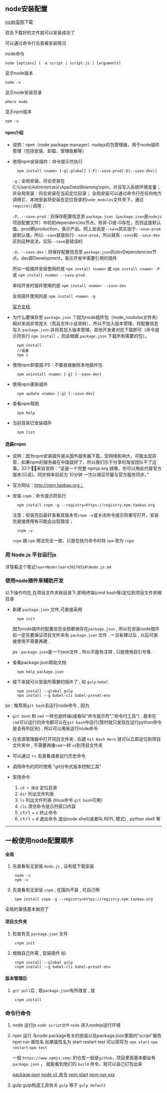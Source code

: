 node安装配置
----------------------------

[node官网](https://nodejs.org/en/)下载

双击下载好的文件就可以安装成功了

可以通过命令行去查看安装情况

node命令

    node [options] [ -e script | script.js ] [arguments]

显示node版本

    node -v

显示node安装目录

    where node

显示npm版本

    npm -v

#### npm介绍

* 说明：npm（node package manager）nodejs的包管理器，用于node插件管理（包括安装、卸载、管理依赖等）

* 使用npm安装插件：命令提示符执行

        npm install <name> [-g|-global] [-P|--save-prod|-D|--save-dev|]

    `-g`：全局安装。将会安装在C:\Users\Administrator\AppData\Roaming\npm，并且写入系统环境变量；  非全局安装：将会安装在当前定位目录；  全局安装可以通过命令行在任何地方调用它，本地安装将安装在定位目录的`node_modules`文件夹下，通过`require()`调用；

    `-P`、`--save-prod`：将保存配置信息至 `package.json`（`package.json`是`nodejs`项目配置文件）中的的dependencies节点。除非-D或-O存在，否则这是默认值。prod即production，表示产品。网上会说是`--save`其实由于`--save-prod`是默认值，所以`--save`就是执行`--save-prod`，所以就有`--save`和`--save-dev`区别这种说法，实际`--save`是错误的

    `-D`、`--save-dev`：将保存配置信息至 `package.json`的devDependencies节点。dev即Development，表示开发中需要引用的插件

    所以一般插件安装使用的是 `npm install <name>` 或 `npm install <name> -P` 或 `npm install <name> --save-prod`

    单纯开发时插件使用的是 `npm install <name> --save-dev`

    全局插件使用的是 `npm install <name> -g`

    [官方文档](https://docs.npmjs.com/cli/install)

* 为什么要保存至 `package.json` ？因为node插件包（node_modules文件夹）相对来说非常庞大（而且文件小且琐碎），所以不加入版本管理，将配置信息写入 `package.json` 并将其加入版本管理，其他开发者对应下载即可（命令提示符执行 `npm install` ，则会根据 `package.json` 下载所有需要的包）。

        npm install
        //或者
        npm i

* 使用npm卸载插  PS：不要直接删除本地插件包

        npm uninstall <name> [-g] [--save-dev]

* 使用npm更新插件

        npm update <name> [-g] [--save-dev]

* 查看npm帮助

        npm help

* 当前目录已安装插件

        npm list


#### 选装cnpm

* 说明：因为npm安装插件是从国外服务器下载，受网络影响大，可能出现异常，如果npm的服务器在中国就好了，所以我们乐于分享的淘宝团队干了这事。32个！来自官网：“这是一个完整 npmjs.org 镜像，你可以用此代替官方版本(只读)，同步频率目前为 10分钟 一次以保证尽量与官方服务同步。”

* 官方网址：http://npm.taobao.org；

* 安装 `cnpm`：命令提示符执行

        npm install cnpm -g --registry=https://registry.npm.taobao.org

    注意：安装完后最好查看其版本号`cnpm -v`或关闭命令提示符重写打开，安装完直接使用有可能会出现错误；

        cnpm -v

    `cnpm` 跟 `npm` 用法完全一致，只是在执行命令时将 `npm` 改为 `cnpm`


### 用 Node.js 平台运行js

详情看这个笔记`learnNode\learn20170524\Node.js.md`

### 使用node插件来辅助开发

以下操作均在,在项目文件夹根目录下,即用终端(cmd bash等)定位到项目文件夹根目录

* 新建 `package.json` 文件,可直接采用

        npm init

    因为node插件的配置信息全部都保存在`package.json` , 所以在安装node插件前一定先要保证项目文件夹有 `package.json` 文件 .  一旦新建过后 , 以后可直接使用不需要再建.

    ps : `package.json`是一个json文件 , 所以不能有注释 , 只能使用双引号等.

* 查看package.json帮助文档

        npm help package.json

* 接下来就可以安装所需要的插件了 , 如 `gulp` `babel`

        npm install --global gulp
        npm install --g babel-cli babel-preset-env


ps :  推荐用`git bash`去运行node命令 , 因为

* `git bash` 和 `cmd` 一样也是终端(或者叫"命令提示符","命令行工具") , 基本在`cmd`可以运行的命令都可以在`git bash`中运行(暂时就只发现在运行python命令是会有所区别) , 所以可以用来运行node命令

* 在资源管理器中打开项目文件夹 , 右键 `Git Bash Here` 就可以立即定位到项目文件夹中 , 不需要再像`cmd`一样 `cd`到项目文件夹

* 可以通过 <kbd>↑</kbd><kbd>↓</kbd> 去查看或者运行历史命令

* 调用命令的同时使用 "git分布式版本控制工具"

* 常用命令

    1. `cd + 路径` 定位目录
    2. `dir` 列出文件列表
    3. `ls` 列出文件列表 (linux命令 `git bash`可用)
    4. `cls` 清空命令提示符窗口内容
    5. <kbd>ctrl</kbd> + <kbd>c</kbd> 终止命令
    6. <kbd>ctrl</kbd> + <kbd>d</kbd> 退出命令 退出node shell(或者叫 REPL 模式) , python shell 等

-------------------------------------------------

## 一般使用node配置顺序

#### 全局

1. 先查看有无安装 `Node.js` , 没有就下载安装

        node -v
        npm -v

2. 先查看有无安装 `cnpm` , 在国内不装 , 坑自己啊

        npm install cnpm -g --registry=https://registry.npm.taobao.org

全局的事情基本做完了


#### 项目文件夹

1. 检查有无 `package.json` 文件

        cnpm init

2. 根据自己所需 , 安装插件 如:

        cnpm install --global gulp
        cnpm install --g babel-cli babel-preset-env

#### 版本管理后

1. `git pull`后 , 若`package.json`有所改变 , 就

        cnpm install


### 命令行命令

1. node 运行js
    `node script文件`
    `node` 进入nodejs运行环境

2. npm 运行 与node package有关的安装以及package.json里面的“script”属性
    npm run 属性名
    如果属性名为 start restart test
    可以简写为 `npm start`  `npm restart`  `npm test`

    一般 `https://www.npmjs.com/` 的仓库一般是`github`，项目里面基本都会有 `package.json` ， 就能看到他们的 `build` 命令，就可以自己打包出来

    [package.json](https://docs.npmjs.com/creating-a-package-json-file)
    [node cli 命令](https://docs.npmjs.com/cli-documentation/)
    [npm start](https://docs.npmjs.com/cli-commands/start.html)
    [npm run xxx](https://docs.npmjs.com/cli-commands/run-script.html)

3. gulp gulp构造工具有关
    `gulp` 等于 `gulp default`
